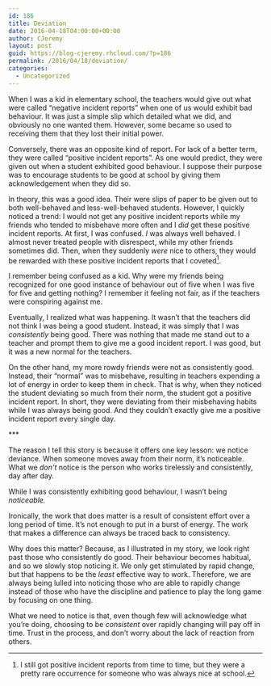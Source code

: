 ```yaml
---
id: 186
title: Deviation
date: 2016-04-18T04:00:00+00:00
author: CJeremy
layout: post
guid: https://blog-cjeremy.rhcloud.com/?p=186
permalink: /2016/04/18/deviation/
categories:
  - Uncategorized
---
```

When I was a kid in elementary school, the teachers would give out what were called &#8220;negative incident reports&#8221; when one of us would exhibit bad behaviour. It was just a simple slip which detailed what we did, and obviously no one wanted them. However, some became so used to receiving them that they lost their initial power.

Conversely, there was an opposite kind of report. For lack of a better term, they were called &#8220;positive incident reports&#8221;. As one would predict, they were given out when a student exhibited good behaviour. I suppose their purpose was to encourage students to be good at school by giving them acknowledgement when they did so.

In theory, this was a good idea. Their were slips of paper to be given out to both well-behaved and less-well-behaved students. However, I quickly noticed a trend: I would not get any positive incident reports while my friends who tended to misbehave more often and I _did_ get these positive incident reports. At first, I was confused. _I_ was always well behaved. I almost never treated people with disrespect, while my other friends sometimes did. Then, when they suddenly _were_ nice to others, they would be rewarded with these positive incident reports that I coveted[^1].

I remember being confused as a kid. Why were my friends being recognized for one good instance of behaviour out of five when I was five for five and getting nothing? I remember it feeling not fair, as if the teachers were conspiring against me.

Eventually, I realized what was happening. It wasn&#8217;t that the teachers did not think I was being a good student. Instead, it was simply that I was _consistently_ being good. There was nothing that made me stand out to a teacher and prompt them to give me a good incident report. I was good, but it was a new normal for the teachers.

On the other hand, my more rowdy friends were not as consistently good. Instead, their &#8220;normal&#8221; was to misbehave, resulting in teachers expending a lot of energy in order to keep them in check. That is why, when they noticed the student deviating so much from their norm, the student got a positive incident report. In short, they were deviating from their misbehaving habits while I was always being good. And they couldn&#8217;t exactly give me a positive incident report every single day.

\***

The reason I tell this story is because it offers one key lesson: we notice deviance. When someone moves away from their norm, it&#8217;s noticeable. What we _don&#8217;t_ notice is the person who works tirelessly and consistently, day after day.

While I was consistently exhibiting good behaviour, I wasn&#8217;t being _noticeable._

Ironically, the work that does matter is a result of consistent effort over a long period of time. It&#8217;s not enough to put in a burst of energy. The work that makes a difference can always be traced back to consistency.

Why does this matter? Because, as I illustrated in my story, we look right past those who consistently do good. Their behaviour becomes habitual, and so we slowly stop noticing it. We only get stimulated by rapid change, but that happens to be the _least_ effective way to work. Therefore, we are always being lulled into noticing those who are able to rapidly change instead of those who have the discipline and patience to play the long game by focusing on one thing.

What we need to notice is that, even though few will acknowledge what you&#8217;re doing, choosing to be _consistent_ over rapidly changing will pay off in time. Trust in the process, and don&#8217;t worry about the lack of reaction from others.

[^1]: I still got positive incident reports from time to time, but they were a pretty rare occurrence for someone who was always nice at school.